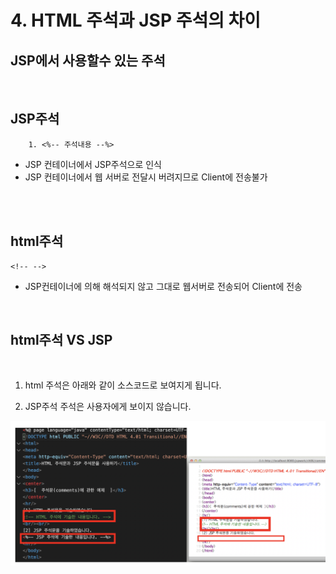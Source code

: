 
# 4. HTML 주석과 JSP 주석의 차이


## JSP에서 사용할수 있는 주석 
<br>

## JSP주석 
~~~
    1. <%-- 주석내용 --%>
~~~


   - JSP 컨테이너에서 JSP주석으로 인식<br>
   - JSP 컨테이너에서 웹 서버로 전달시 버려지므로 Client에 전송불가

<br>
<br>

## html주석


~~~
<!-- -->
~~~

   - JSP컨테이너에 의해 해석되지 않고 그대로 웹서버로 전송되어 Client에 전송

<br>

## html주석 VS JSP
<br>

1. html 주석은 아래와 같이 소스코드로 보여지게 됩니다.

2. JSP주석 주석은 사용자에게 보이지 않습니다.

![main_img6](./img/main_img6.png)

<br>
<br>
<br>
<br>

